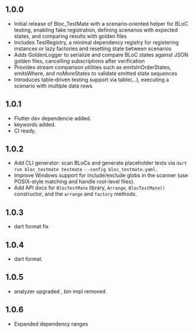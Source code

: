 ## 1.0.0

- Initial release of Bloc_TestMate with a scenario‑oriented helper for BLoC testing, enabling fake registration, defining scenarios with expected states, and comparing results with golden files
- Includes TestRegistry, a minimal dependency registry for registering instances or lazy factories and resetting state between scenarios
- Adds GoldenLogger to serialize and compare BLoC states against JSON golden files, cancelling subscriptions after verification
- Provides stream comparison utilities such as emitsInOrderStates, emitsWhere, and noMoreStates to validate emitted state sequences
- Introduces table‑driven testing support via table(...), executing a scenario with multiple data rows

## 1.0.1

- Flutter dev dependencie added.
- keywords added.
- CI ready.

## 1.0.2

- Add CLI generator: scan BLoCs and generate placeholder tests via `dart run bloc_testmate testmate --config bloc_testmate.yaml`.
- Improve Windows support for include/exclude globs in the scanner (use POSIX-style matching and handle root-level files).
- Add API docs for `BlocTestMate` library, `Arrange`, `BlocTestMate()` constructor, and the `arrange` and `factory` methods.

## 1.0.3
- dart format fix

## 1.0.4
- dart format.

## 1.0.5
- analyzer upgraded , bin impl removed
## 1.0.6
- Expanded dependency ranges
